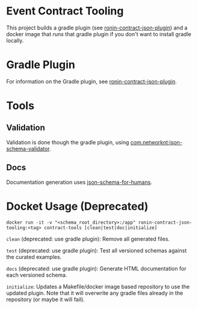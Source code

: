 # Event Contract Tooling

This project builds a gradle plugin (see [ronin-contract-json-plugin](ronin-contract-json-plugin)) and a docker image that _runs_ that gradle plugin if you don't
want to install gradle locally.

# Gradle Plugin

For information on the Gradle plugin, see [ronin-contract-json-plugin](ronin-contract-json-plugin).

# Tools

## Validation

Validation is done though the gradle plugin, using [com.networknt:json-schema-validator](https://github.com/networknt/json-schema-validator).

## Docs

Documentation generation uses [json-schema-for-humans](https://github.com/coveooss/json-schema-for-humans).

# Docket Usage (Deprecated)

`docker run -it -v "<schema_root_directory>:/app" ronin-contract-json-tooling:<tag> contract-tools [clean|test|doc|initialize]`

`clean` (deprecated: use gradle plugin): Remove all generated files.

`test` (deprecated: use gradle plugin): Test all versioned schemas against the curated examples.

`docs` (deprecated: use gradle plugin): Generate HTML documentation for each versioned schema.

`initialize`: Updates a Makefile/docker image based repository to use the updated plugin.  Note that it will overwrite any gradle files already in the repository (or maybe it will fail).
